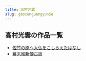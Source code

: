 ```yaml
---
title: 高村光雲
slug: gaocunguangyun5e
---
```


## 高村光雲の作品一覧

- [佐竹の原へ大仏をこしらえたはなし](zuozhunoyuanhedafowokoshiraetahanashif1)
- [幕末維新懐古談](mumoweixinhuaigutand2)
